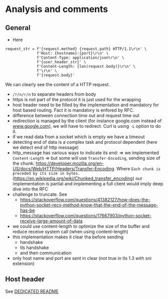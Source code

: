 # Analysis and comments

## General

- Here

````shell script
request_str = f'{request.method} {request.path} HTTP/1.1\r\n' \
              f'Host: {hostname}:{port}\r\n' \
              f'Content-Type: application/json\r\n' \
              f'{user_header_str}' \
              f'Content-Length: {len(request.body)}\r\n' \
              f'\r\n' \
              f'{request.body}'
````

We can clearly see the content of a HTTP request.

- `/r/n/r/n` to separate headers from body
- https is not part of the protocol it is just used for the wrapping 
- host header need to be filled by the implementation and mandatory for host based routing.
Fact it is mandatory is enfored by RFC.
- difference between connection time out and request time out
- redirection is managed by the client (for instance google.com instead of www.google.com), we will have to redirect.
Curl is using `-L` option to do it.
- if we read data from a socket which is empty we have a timeout
- detecting end of data is a complex task and protocol dependent (here we detect end of http message)
- http_message has various ways to indicate its end:
=> we implemented `Content-Length`
=> but some will use `Transfer-Encoding`, sending size of the chunk: https://developer.mozilla.org/en-US/docs/Web/HTTP/Headers/Transfer-Encoding.
Where `Each chunk is preceded by its size in bytes.` (https://en.wikipedia.org/wiki/Chunked_transfer_encoding)
our implementation is partial and implementing a full client would imply deep dive into the RFC
- challenge to truncate. See
    - https://stackoverflow.com/questions/41382127/how-does-the-python-socket-recv-method-know-that-the-end-of-the-message-has-be
    - https://stackoverflow.com/questions/17667903/python-socket-receive-large-amount-of-data
- we could use content-length to optimize the size of the buffer and reduce receive system call (when using content-length)
- this implementation makes it clear tha before sending
    - handshake
    - tls handshake
    - and then communication
- only host name and port are sent in clear (not true in tls 1.3 with sni extension)

## Host header

See [DEDICATED README](./README_SUITE_2_HOST_HEADER.md)

<!-- infoblox API some issue as decoding Transfer-Encoding: chunked, 
 but query paramter ?name=yop.test.loc&zone=test.loc would work as part of the path and we manage the POST -->
